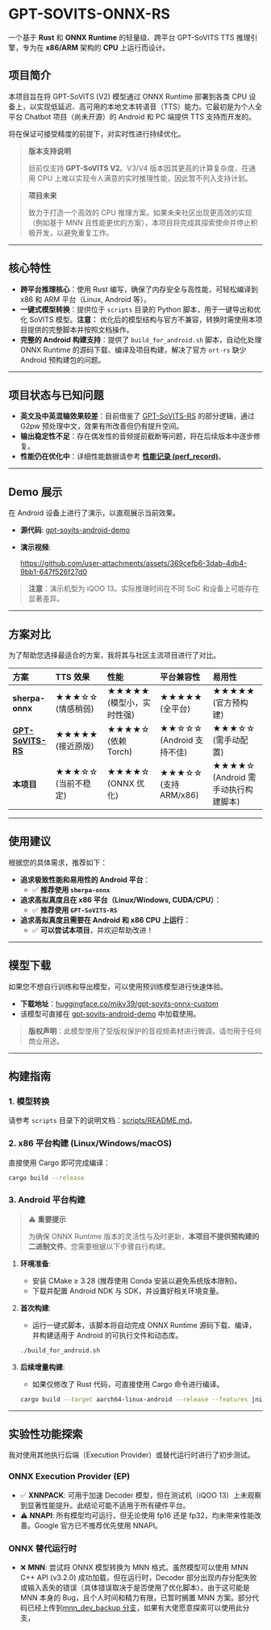 # GPT-SOVITS-ONNX-RS

一个基于 **Rust** 和 **ONNX Runtime** 的轻量级、跨平台 GPT-SoVITS TTS 推理引擎，专为在 **x86/ARM** 架构的 **CPU** 上运行而设计。

## 项目简介

本项目旨在将 GPT-SoVITS (V2) 模型通过 ONNX Runtime 部署到各类 CPU 设备上，以实现低延迟、高可用的本地文本转语音（TTS）能力。它最初是为个人全平台 Chatbot 项目（尚未开源）的 Android 和 PC 端提供 TTS 支持而开发的。

将在保证可接受精度的前提下，对实时性进行持续优化。

> **版本支持说明**
>
> 目前仅支持 **GPT-SoVITS V2**。V3/V4 版本因其更高的计算复杂度，在通用 CPU 上难以实现令人满意的实时推理性能，因此暂不列入支持计划。

> **项目未来**
>
> 致力于打造一个高效的 CPU 推理方案。如果未来社区出现更高效的实现（例如基于 MNN 且性能更优的方案），本项目将完成其探索使命并停止积极开发，以避免重复工作。

-----

## 核心特性

* **跨平台推理核心**：使用 Rust 编写，确保了内存安全与高性能，可轻松编译到 x86 和 ARM 平台（Linux, Android 等）。
* **一键式模型转换**：提供位于 `scripts` 目录的 Python 脚本，用于一键导出和优化 SoVITS 模型。**注意：** 优化后的模型结构与官方不兼容，转换时需使用本项目提供的完整脚本并按照文档操作。
* **完整的 Android 构建支持**：提供了 `build_for_android.sh` 脚本，自动化处理 ONNX Runtime 的源码下载、编译及项目构建，解决了官方 `ort-rs` 缺少 Android 预构建包的问题。

-----

## 项目状态与已知问题

* **英文及中英混输效果较差**：目前借鉴了 [GPT-SoVITS-RS](https://github.com/second-state/gpt_sovits_rs) 的部分逻辑，通过 G2pw 预处理中文，效果有所改善但仍有提升空间。
* **输出稳定性不足**：存在偶发性的音频提前截断等问题，将在后续版本中逐步修复。
* **性能仍在优化中**：详细性能数据请参考 [**性能记录 (perf\_record)**](doc/perf_record.md)。

-----

## Demo 展示

在 Android 设备上进行了演示，以直观展示当前效果。

* **源代码**: [gpt-sovits-android-demo](https://github.com/null-define/gpt-sovits-android-demo/tree/master)
* **演示视频**:

    https://github.com/user-attachments/assets/369cefb6-3dab-4db4-9bb1-647f526f27d0

> **注意**：演示机型为 iQOO 13。实际推理时间在不同 SoC 和设备上可能存在显著差异。

-----

## 方案对比

为了帮助您选择最适合的方案，我将其与社区主流项目进行了对比。

| 方案 | TTS 效果 | 性能 | 平台兼容性 | 易用性 |
| :--- | :--- | :--- | :--- | :--- |
| **sherpa-onnx** | ★★★☆☆ (情感稍弱) | ★★★★★ (模型小，实时性强) | ★★★★★ (全平台) | ★★★★★ (官方预构建) |
| **[GPT-SoVITS-RS](https://github.com/second-state/gpt_sovits_rs)** | ★★★★★ (接近原版) | ★★★★☆ (依赖 Torch) | ★★☆☆☆ (Android 支持不佳) | ★★★☆☆ (需手动配置) |
| **本项目** | ★★★☆☆ (当前不稳定) | ★★★★☆ (ONNX 优化) | ★★★☆☆ (支持 ARM/x86) | ★★★★☆ (Android 需手动执行构建脚本) |

-----

## 使用建议

根据您的具体需求，推荐如下：

* **追求极致性能和易用性的 Android 平台**：
  * ✅ **推荐使用 `sherpa-onnx`**
* **追求高拟真度且在 x86 平台（Linux/Windows, CUDA/CPU）**：
  * ✅ **推荐使用 `GPT-SoVITS-RS`**
* **追求高拟真度且需要在 Android 和 x86 CPU 上运行**：
  * ✅ **可以尝试本项目**，并欢迎帮助改进！

-----

## 模型下载

如果您不想自行训练和导出模型，可以使用预训练模型进行快速体验。

* **下载地址**：[huggingface.co/mikv39/gpt-sovits-onnx-custom](https://huggingface.co/mikv39/gpt-sovits-onnx-custom)
* 该模型可直接在 [gpt-sovits-android-demo](https://github.com/null-define/gpt-sovits-android-demo/tree/master) 中加载使用。

> **版权声明**：此模型使用了受版权保护的音视频素材进行微调，请勿用于任何商业用途。

-----

## 构建指南

### 1\. 模型转换

请参考 `scripts` 目录下的说明文档：[scripts/README.md](scripts/README.md)。

### 2\. x86 平台构建 (Linux/Windows/macOS)

直接使用 Cargo 即可完成编译：

```bash
cargo build --release
```

### 3\. Android 平台构建

> ⚠️ **重要提示**
>
> 为确保 ONNX Runtime 版本的灵活性与及时更新，**本项目不提供预构建的二进制文件**。您需要根据以下步骤自行构建。

1. **环境准备**:
      * 安装 CMake ≥ 3.28 (推荐使用 Conda 安装以避免系统版本限制)。
      * 下载并配置 Android NDK 与 SDK，并设置好相关环境变量。
2. **首次构建**:
      * 运行一键式脚本，该脚本将自动完成 ONNX Runtime 源码下载、编译，并构建适用于 Android 的可执行文件和动态库。
    <!-- end list -->
    ```bash
    ./build_for_android.sh
    ```

3. **后续增量构建**:
      * 如果仅修改了 Rust 代码，可直接使用 Cargo 命令进行编译。
    <!-- end list -->
    ```bash
    cargo build --target aarch64-linux-android --release --features jni --examples
    ```

-----

## 实验性功能探索

我对使用其他执行后端（Execution Provider）或替代运行时进行了初步测试。

### ONNX Execution Provider (EP)

* ✅ **XNNPACK**: 可用于加速 Decoder 模型，但在测试机（iQOO 13）上未观察到显著性能提升。此结论可能不适用于所有硬件平台。
* ⚠️ **NNAPI**: 所有模型均可运行，但无论使用 fp16 还是 fp32，均未带来性能改善。Google 官方已不推荐优先使用 NNAPI。

### ONNX 替代运行时

* ❌ **MNN**: 尝试将 ONNX 模型转换为 MNN 格式。虽然模型可以使用 MNN C++ API (v3.2.0) 成功加载，但在运行时，Decoder 部分出现内存分配失败或输入丢失的错误（具体错误取决于是否使用了优化脚本）。由于这可能是 MNN 本身的 Bug，且个人时间和精力有限，已暂时搁置 MNN 方案。部分代码已经上传到[mnn_dev_backup 分支](https://github.com/null-define/gpt-sovits-onnx-rs/tree/mnn_dev_backup)，如果有大佬愿意探索可以使用此分支，
